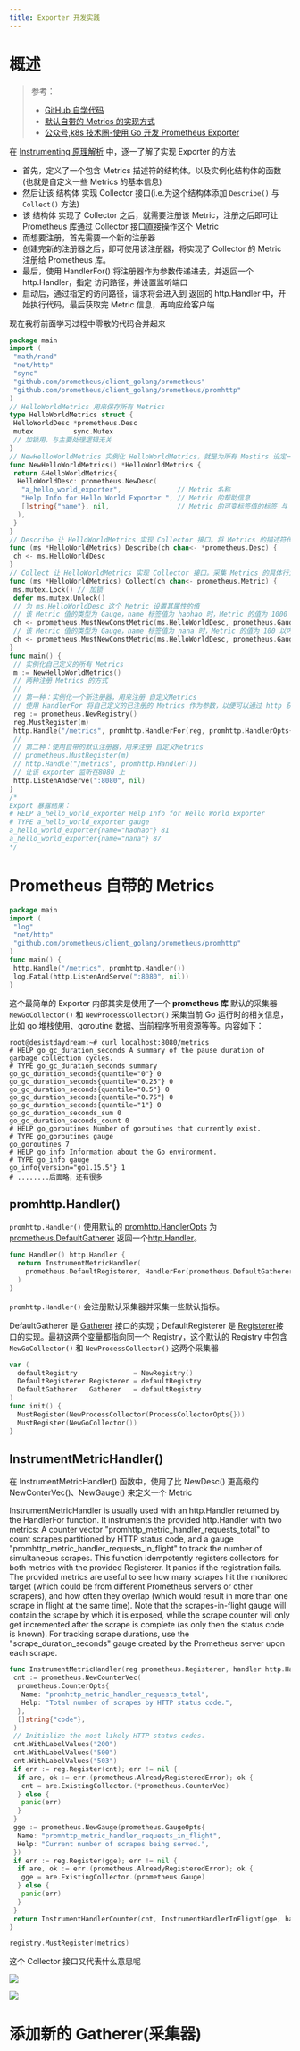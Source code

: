 ```yaml
---
title: Exporter 开发实践
---
```


# 概述

> 参考：
>
> - [GitHub 自学代码](https://github.com/DesistDaydream/prometheus-instrumenting)
> - [默认自带的 Metrics 的实现方式](https://github.com/prometheus/client_golang/blob/master/prometheus/go_collector.go)
> - [公众号,k8s 技术圈-使用 Go 开发 Prometheus Exporter](https://mp.weixin.qq.com/s/s1nSaC-8ejvM342v5KPdxA)

在 [Instrumenting 原理解析](/docs/6.可观测性/Metrics/Instrumenting/Instrumenting%20开发/Instrumenting%20原理解析.md) 中，逐一了解了实现 Exporter 的方法

- 首先，定义了一个包含 Metrics 描述符的结构体。以及实例化结构体的函数(也就是自定义一些 Metrics 的基本信息)
- 然后让该 结构体 实现 Collector 接口(i.e.为这个结构体添加 `Describe()` 与 `Collect()` 方法)
- 该 结构体 实现了 Collector 之后，就需要注册该 Metric，注册之后即可让 Prometheus 库通过 Collector 接口直接操作这个 Metric
- 而想要注册，首先需要一个新的注册器
- 创建完新的注册器之后，即可使用该注册器，将实现了 Collector 的 Metric 注册给 Prometheus 库。
- 最后，使用 HandlerFor() 将注册器作为参数传递进去，并返回一个 http.Handler，指定 访问路径，并设置监听端口
- 启动后，通过指定的访问路径，请求将会进入到 返回的 http.Handler 中，开始执行代码，最后获取完 Metric 信息，再响应给客户端

现在我将前面学习过程中零散的代码合并起来

```go
package main
import (
 "math/rand"
 "net/http"
 "sync"
 "github.com/prometheus/client_golang/prometheus"
 "github.com/prometheus/client_golang/prometheus/promhttp"
)
// HelloWorldMetrics 用来保存所有 Metrics
type HelloWorldMetrics struct {
 HelloWorldDesc *prometheus.Desc
 mutex          sync.Mutex
 // 加锁用，与主要处理逻辑无关
}
// NewHelloWorldMetrics 实例化 HelloWorldMetrics，就是为所有 Mestirs 设定一些基本信息
func NewHelloWorldMetrics() *HelloWorldMetrics {
 return &HelloWorldMetrics{
  HelloWorldDesc: prometheus.NewDesc(
   "a_hello_world_exporter",              // Metric 名称
   "Help Info for Hello World Exporter ", // Metric 的帮助信息
   []string{"name"}, nil,                 // Metric 的可变标签值的标签 与 不可变标签值的标签
  ),
 }
}
// Describe 让 HelloWorldMetrics 实现 Collector 接口。将 Metrics 的描述符传到 channel 中
func (ms *HelloWorldMetrics) Describe(ch chan<- *prometheus.Desc) {
 ch <- ms.HelloWorldDesc
}
// Collect 让 HelloWorldMetrics 实现 Collector 接口。采集 Metrics 的具体行为并设置 Metrics 的值类型,将 Metrics 的信息传到 channel 中
func (ms *HelloWorldMetrics) Collect(ch chan<- prometheus.Metric) {
 ms.mutex.Lock() // 加锁
 defer ms.mutex.Unlock()
 // 为 ms.HelloWorldDesc 这个 Metric 设置其属性的值
 // 该 Metric 值的类型为 Gauge，name 标签值为 haohao 时，Metric 的值为 1000 以内的随机数
 ch <- prometheus.MustNewConstMetric(ms.HelloWorldDesc, prometheus.GaugeValue, float64(rand.Int31n(1000)), "haohao")
 // 该 Metric 值的类型为 Gauge，name 标签值为 nana 时，Metric 的值为 100 以内的随机数
 ch <- prometheus.MustNewConstMetric(ms.HelloWorldDesc, prometheus.GaugeValue, float64(rand.Int31n(100)), "nana")
}
func main() {
 // 实例化自己定义的所有 Metrics
 m := NewHelloWorldMetrics()
 // 两种注册 Metrics 的方式
 //
 // 第一种：实例化一个新注册器，用来注册 自定义Metrics
 // 使用 HandlerFor 将自己定义的已注册的 Metrics 作为参数，以便可以通过 http 获取 metric 信息
 reg := prometheus.NewRegistry()
 reg.MustRegister(m)
 http.Handle("/metrics", promhttp.HandlerFor(reg, promhttp.HandlerOpts{}))
 //
 // 第二种：使用自带的默认注册器，用来注册 自定义Metrics
 // prometheus.MustRegister(m)
 // http.Handle("/metrics", promhttp.Handler())
 // 让该 exporter 监听在8080 上
 http.ListenAndServe(":8080", nil)
}
/*
Export 暴露结果：
# HELP a_hello_world_exporter Help Info for Hello World Exporter
# TYPE a_hello_world_exporter gauge
a_hello_world_exporter{name="haohao"} 81
a_hello_world_exporter{name="nana"} 87
*/
```

# Prometheus 自带的 Metrics

```go
package main
import (
 "log"
 "net/http"
 "github.com/prometheus/client_golang/prometheus/promhttp"
)
func main() {
 http.Handle("/metrics", promhttp.Handler())
 log.Fatal(http.ListenAndServe(":8080", nil))
}
```

这个最简单的 Exporter 内部其实是使用了一个 **prometheus 库** 默认的采集器 `NewGoCollector()` 和 `NewProcessCollector()` 采集当前 Go 运行时的相关信息，比如 go 堆栈使用、goroutine 数据、当前程序所用资源等等。内容如下：

    root@desistdaydream:~# curl localhost:8080/metrics
    # HELP go_gc_duration_seconds A summary of the pause duration of garbage collection cycles.
    # TYPE go_gc_duration_seconds summary
    go_gc_duration_seconds{quantile="0"} 0
    go_gc_duration_seconds{quantile="0.25"} 0
    go_gc_duration_seconds{quantile="0.5"} 0
    go_gc_duration_seconds{quantile="0.75"} 0
    go_gc_duration_seconds{quantile="1"} 0
    go_gc_duration_seconds_sum 0
    go_gc_duration_seconds_count 0
    # HELP go_goroutines Number of goroutines that currently exist.
    # TYPE go_goroutines gauge
    go_goroutines 7
    # HELP go_info Information about the Go environment.
    # TYPE go_info gauge
    go_info{version="go1.15.5"} 1
    # ........后面略，还有很多

## promhttp.Handler()

`promhttp.Handler()` 使用默认的 [promhttp.HandlerOpts](https://pkg.go.dev/github.com/prometheus/client_golang/prometheus/promhttp?utm_source=gopls#HandlerOpts) 为 [prometheus.DefaultGatherer](https://pkg.go.dev/github.com/prometheus/client_golang/prometheus?utm_source=gopls#pkg-variables) 返回一个[http.Handler](https://pkg.go.dev/net/http#Handler)。

```go
func Handler() http.Handler {
  return InstrumentMetricHandler(
    prometheus.DefaultRegisterer, HandlerFor(prometheus.DefaultGatherer, HandlerOpts{}),
  )
}
```

`promhttp.Handler()` 会注册默认采集器并采集一些默认指标。

DefaultGatherer 是 [Gatherer](https://pkg.go.dev/github.com/prometheus/client_golang/prometheus?utm_source=gopls#Gatherer) 接口的实现；DefaultRegisterer 是 [Registerer](https://pkg.go.dev/github.com/prometheus/client_golang/prometheus?utm_source=gopls#Registerer)接口的实现。最初这两个[变量](https://pkg.go.dev/github.com/prometheus/client_golang/prometheus?utm_source=gopls#pkg-variables)都指向同一个 Registry，这个默认的 Registry 中包含 `NewGoCollector()` 和 `NewProcessCollector()` 这两个采集器

```go
var (
  defaultRegistry              = NewRegistry()
  DefaultRegisterer Registerer = defaultRegistry
  DefaultGatherer   Gatherer   = defaultRegistry
)
func init() {
  MustRegister(NewProcessCollector(ProcessCollectorOpts{}))
  MustRegister(NewGoCollector())
}
```

## InstrumentMetricHandler()

在 InstrumentMetricHandler() 函数中，使用了比 NewDesc() 更高级的 NewConterVec()、NewGauge() 来定义一个 Metric

InstrumentMetricHandler is usually used with an http.Handler returned by the HandlerFor function. It instruments the provided http.Handler with two metrics: A counter vector "promhttp_metric_handler_requests_total" to count scrapes partitioned by HTTP status code, and a gauge "promhttp_metric_handler_requests_in_flight" to track the number of simultaneous scrapes. This function idempotently registers collectors for both metrics with the provided Registerer. It panics if the registration fails. The provided metrics are useful to see how many scrapes hit the monitored target (which could be from different Prometheus servers or other scrapers), and how often they overlap (which would result in more than one scrape in flight at the same time). Note that the scrapes-in-flight gauge will contain the scrape by which it is exposed, while the scrape counter will only get incremented after the scrape is complete (as only then the status code is known). For tracking scrape durations, use the "scrape_duration_seconds" gauge created by the Prometheus server upon each scrape.

```go
func InstrumentMetricHandler(reg prometheus.Registerer, handler http.Handler) http.Handler {
 cnt := prometheus.NewCounterVec(
  prometheus.CounterOpts{
   Name: "promhttp_metric_handler_requests_total",
   Help: "Total number of scrapes by HTTP status code.",
  },
  []string{"code"},
 )
 // Initialize the most likely HTTP status codes.
 cnt.WithLabelValues("200")
 cnt.WithLabelValues("500")
 cnt.WithLabelValues("503")
 if err := reg.Register(cnt); err != nil {
  if are, ok := err.(prometheus.AlreadyRegisteredError); ok {
   cnt = are.ExistingCollector.(*prometheus.CounterVec)
  } else {
   panic(err)
  }
 }
 gge := prometheus.NewGauge(prometheus.GaugeOpts{
  Name: "promhttp_metric_handler_requests_in_flight",
  Help: "Current number of scrapes being served.",
 })
 if err := reg.Register(gge); err != nil {
  if are, ok := err.(prometheus.AlreadyRegisteredError); ok {
   gge = are.ExistingCollector.(prometheus.Gauge)
  } else {
   panic(err)
  }
 }
 return InstrumentHandlerCounter(cnt, InstrumentHandlerInFlight(gge, handler))
}
```

```go
registry.MustRegister(metrics)
```

这个 Collector 接口又代表什么意思呢

![](https://notes-learning.oss-cn-beijing.aliyuncs.com/ig8l2r/1616068562616-5c10af60-c810-4622-bc0f-35d331cbd2b0.png)

![](https://notes-learning.oss-cn-beijing.aliyuncs.com/ig8l2r/1616068562665-009ae48a-3f65-48d1-b08f-49d7ae2089ca.png)

# 添加新的 Gatherer(采集器)
